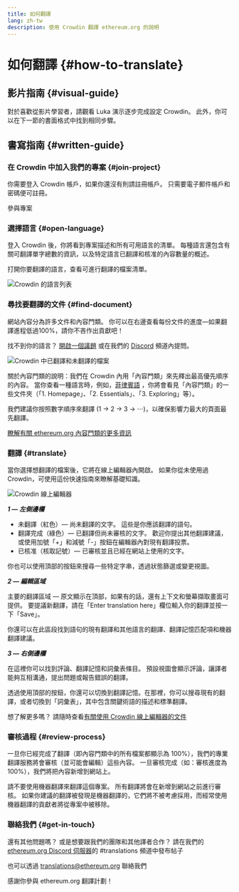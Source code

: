```yaml
---
title: 如何翻譯
lang: zh-tw
description: 使用 Crowdin 翻譯 ethereum.org 的說明
---
```


# 如何翻譯 {#how-to-translate}

## 影片指南 {#visual-guide}

對於喜歡從影片學習者，請觀看 Luka 演示逐步完成設定 Crowdin。 此外，你可以在下一節的書面格式中找到相同步驟。

<YouTube id="Ii7bYhanLs4" />

## 書寫指南 {#written-guide}

### 在 Crowdin 中加入我們的專案 {#join-project}

你需要登入 Crowdin 帳戶，如果你還沒有則請註冊帳戶。 只需要電子郵件帳戶和密碼便可註冊。

<ButtonLink href="https://crowdin.com/project/ethereum-org/">
  參與專案
</ButtonLink>

### 選擇語言 {#open-language}

登入 Crowdin 後，你將看到專案描述和所有可用語言的清單。 每種語言還包含有關可翻譯單字總數的資訊，以及特定語言已翻譯和核准的內容數量的概述。

打開你要翻譯的語言，查看可進行翻譯的檔案清單。

![Crowdin 的語言列表](./list-of-languages.png)

### 尋找要翻譯的文件 {#find-document}

網站內容分為許多文件和內容門類。 你可以在右邊查看每份文件的進度—如果翻譯進程低過100%，請你不吝作出貢獻吧！

找不到你的語言？ [開啟一個議題](https://github.com/ethereum/ethereum-org-website/issues/new/choose) 或在我們的 [Discord](/discord/) 頻道內提問。

![Crowdin 中已翻譯和未翻譯的檔案](./crowdin-files.png)

關於內容門類的說明：我們在 Crowdin 內用「內容門類」來先釋出最高優先順序的內容。 當你查看一種語言時，例如，[菲律賓語](https://crowdin.com/project/ethereum-org/fil#) ，你將會看見「內容門類」的一些文件夾（「1. Homepage」、「2. Essentials」、「3. Exploring」等）。

我們建議你按照數字順序來翻譯 (1 → 2 → 3 → ⋯)，以確保影響力最大的頁面最先翻譯。

[瞭解有關 ethereum.org 內容門類的更多資訊](/contributing/translation-program/content-buckets/)

### 翻譯 {#translate}

當你選擇想翻譯的檔案後，它將在線上編輯器內開啟。 如果你從未使用過 Crowdin，可使用這份快速指南來瞭解基礎知識。

![Crowdin 線上編輯器](./online-editor.png)

**_1 — 左側邊欄_**

- 未翻譯（紅色）— 尚未翻譯的文字。 這些是你應該翻譯的語句。
- 翻譯完成（綠色）— 已翻譯但尚未審核的文字。 歡迎你提出其他翻譯建議，或使用加號「+」和減號「-」按鈕在編輯器內對現有翻譯投票。
- 已核准（核取記號）— 已審核並且已經在網站上使用的文字。

你也可以使用頂部的按鈕來搜尋一些特定字串，透過狀態篩選或變更視圖。

**_2 — 編輯區域_**

主要的翻譯區域 — 原文顯示在頂部，如果有的話，還有上下文和螢幕擷取畫面可提供。 要提議新翻譯，請在「Enter translation here」欄位輸入你的翻譯並按一下「Save」。

你還可以在此區段找到語句的現有翻譯和其他語言的翻譯、翻譯記憶匹配項和機器翻譯建議。

**_3 — 右側邊欄_**

在這裡你可以找到評論、翻譯記憶和詞彙表條目。 預設視圖會顯示評論，讓譯者能夠互相溝通，提出問題或報告錯誤的翻譯。

透過使用頂部的按鈕，你還可以切換到翻譯記憶。在那裡，你可以搜尋現有的翻譯，或者切換到「詞彙表」，其中包含關鍵術語的描述和標準翻譯。

想了解更多嗎？ 請隨時查看[有關使用 Crowdin 線上編輯器的文件](https://support.crowdin.com/online-editor/)

### 審核過程 {#review-process}

一旦你已經完成了翻譯（即內容門類中的所有檔案都顯示為 100%），我們的專業翻譯服務將會審核（並可能會編輯）這些內容。 一旦審核完成（如：審核進度為 100%），我們將把內容新增到網站上。

<Alert className="max-w-[55rem] mx-auto">
<AlertEmoji text=":warning:"/>
<AlertContent>
  請不要使用機器翻譯來翻譯這個專案。 所有翻譯將會在新增到網站之前進行審核。 如果你建議的翻譯被發現是機器翻譯的，它們將不被考慮採用，而經常使用機器翻譯的貢獻者將從專案中被移除。
</AlertContent>
</Alert>

### 聯絡我們 {#get-in-touch}

還有其他問題嗎？ 或是想要跟我們的團隊和其他譯者合作？ 請在我們的 [ethereum.org Discord 伺服器](/discord/)的 #translations 頻道中發布帖子

也可以透過 translations@ethereum.org 聯絡我們

感謝你參與 ethereum.org 翻譯計劃！
